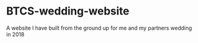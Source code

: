 # BTCS-wedding-website
A website I have built from the ground up for me and my partners wedding in 2018
